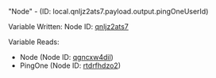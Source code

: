 "Node" - (ID: local.qnljz2ats7.payload.output.pingOneUserId)

Variable Written:
Node ID: [qnljz2ats7](../nodes/qnljz2ats7.md)

Variable Reads:
* Node (Node ID: [qgncxw4dil](../nodes/qgncxw4dil.md))
* PingOne (Node ID: [rtdrfhdzo2](../nodes/rtdrfhdzo2.md))
